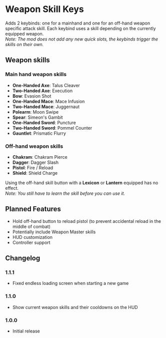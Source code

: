 # Weapon Skill Keys

Adds 2 keybinds: one for a mainhand and one for an off-hand weapon specific attack skill. 
Each keybind uses a skill depending on the currently equipped weapon.  
*Note: The mod does not add any new quick slots, the keybinds trigger the skills on their own.*

## Weapon skills
### Main hand weapon skills
- **One-Handed Axe**: Talus Cleaver
- **Two-Handed Axe**: Execution
- **Bow**: Evasion Shot
- **One-Handed Mace**: Mace Infusion
- **Two-Handed Mace**: Juggernaut
- **Polearm**: Moon Swipe
- **Spear**: Simeon's Gambit
- **One-Handed Sword**: Puncture
- **Two-Handed Sword**: Pommel Counter
- **Gauntlet**: Prismatic Flurry 

### Off-hand weapon skills
- **Chakram**: Chakram Pierce
- **Dagger**: Dagger Slash
- **Pistol**: Fire / Reload
- **Shield**: Shield Charge

Using the off-hand skill button with a **Lexicon** or **Lantern** equipped has no effect.  
*Note: You still have to learn the skill before you can use it.*

## Planned Features
- Hold off-hand button to reload pistol (to prevent accidental reload in the middle of combat)
- Potentially include Weapon Master skills
- HUD customization
- Controller support

## Changelog

### 1.1.1
- Fixed endless loading screen when starting a new game

### 1.1.0
- Show current weapon skills and their cooldowns on the HUD

### 1.0.0
- Initial release